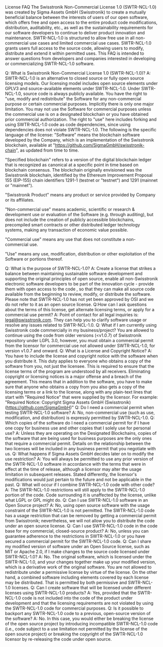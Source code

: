 License FAQ
The Swisstronik Non-Commercial License 1.0 (SWTR-NCL-1.0) was created by Sigma Assets GmbH (Swisstronik) to create a mutually beneficial balance between the interests of users of our open software, which offers free and open access to the entire product code modifications, distribution, auditability, etc., as well as the sustainability requirements for our software developers to continue to deliver product innovation and maintenance.
SWTR-NCL-1.0 is structured to allow free use in all non-commercial use cases and limited commercial use cases.
SWTR-NCL-1.0 grants users full access to the source code, allowing users to modify, distribute and extend it within permitted uses.
This FAQ is intended to answer questions from developers and companies interested in developing or commercializing SWTR-NCL-1.0 software.


Q: What is Swisstronik Non-Commercial License 1.0 (SWTR-NCL-1.0)?
A: SWTR-NCL-1.0 is an alternative to closed source or fully open source licensing models. Our licensing model includes open source elements under GPLV3 and source-available elements under SWTR-NCL-1.0. Under SWTR-NCL-1.0, source code is always publicly available. You have the right to "use, modify and redistribute" the Software for any non-commercial purpose or certain commercial purposes.
Implicitly there is only one major limitation. You may not use the Software for commercial purposes unless the commercial use is on a designated blockchain or you have obtained prior commercial authorization.
The right to "use" here includes forking and using SWTR-NCL-1.0 code as code dependencies, since using dependencies does not violate SWTR-NCL-1.0.
The following is the specific language of the license:
"Software" means the blockchain software developed by the Company, which is an implementation of the Swisstronik blockchain, available at "https://github.com/SigmaGmbH/swisstronik-chain", as updated from time to time.

"Specified blockchain" refers to a version of the digital blockchain ledger that is recognized as canonical at a specific point in time based on blockchain consensus. The blockchain originally envisioned was the Swisstronik blockchain, identified by the Ethereum Improvement Proposal 155 (EIP-155) chain identifiers 1291-1 (testnet or "testnet") and 1291 (mainnet or "mainnet").

"Swisstronik Product" means any product or service provided by Company or its affiliates.

"Non-commercial use" means academic, scientific or research & development use or evaluation of the Software (e.g. through auditing), but does not include the creation of publicly accessible blockchains, precompiled smart contracts or other distributed ledger technology systems, making any transaction of economic value possible.

"Commercial use" means any use that does not constitute a non-commercial use.

"Use" means any use, modification, distribution or other exploitation of the Software or portions thereof.

Q: What is the purpose of SWTR-NCL-1.0?
A: Create a license that strikes a balance between maintaining sustainable software development and supporting the original principles of open source, enable all non-Swisstronik electronic software developers to be part of the innovation cycle - provide them with open access to the code , so that they can make all source code available from the beginning to review, modify, or distribute the software. Please note that SWTR-NCL-1.0 has not yet been approved by OSI and we do not refer to it as an open source license.
Q:How can I ask questions about the terms of this license, get alternate licensing terms, or apply for a commercial use permit?
A: Point of contact for all legal inquiries is: legal@swisstronik.com. They can help you to clarify software usage or resolve any issues related to SWTR-NCL-1.0.
Q: What if I am currently using Swisstronik code commercially in my business/project?
You are allowed to continue using the code from older versions (<v1.0.7) of Swisstronik repository under LGPL 3.0, however, you must obtain a commercial permit from the licensor for commercial use not allowed under SWTR-NCL-1.0, for version v1.0.7 and onward.
Q: What is a License and Copyright Notice?
A: You have to include the license and copyright notice with the software when you distribute it. This duty applies to everyone who obtains a copy of the software from you, not just the licensee. This is required to ensure that the license terms of the program are understood by all receivers. Eliminating copyright or licensing notices is a major offense and a breach of the agreement. This means that in addition to the software, you have to make sure that anyone who obtains a copy from you also gets a copy of the licensing terms or a link to the license, along with any plain-text lines that start with "Required Notice" that were supplied by the licensor.
For example:
"Required Notice: Copyright Sigma Assets GmbH (Swisstronik) (https://github.com/SigmaGmbH)"
Q: Do I need a commercial permit when testing SWTR-NCL-1.0 software?
A: No, non-commercial use (such as use, modification, and distribution) is expressly permitted by SWTR-NCL-1.0.
Q: Which copies of the software do I need a commercial permit for if I have one copy for business use and other copies that I solely use for personal use?
A: Unless they are operating on the Designated Blockchains, copies of the software that are being used for business purposes are the only ones that require a commercial permit. Details on the relationship between the two licenses will be included in any business permit that you negotiate with us.
Q: What happens if Sigma Assets GmbH decides later on to modify the use restriction?
A: You will always be permitted to use any prior version of the SWTR-NCL-1.0 software in accordance with the terms that were in effect at the time of release, although a licensor may alter the usage limitation in subsequent releases. Stated differently, the licensor's modifications would just pertain to the future and not be applicable in the past.
Q: What will occur if I combine SWTR-NCL-1.0 code with other code?
A: The SWTR-NCL-1.0 restrictions will still apply to the SWTR-NCL-1.0 portion of the code. Code surrounding it is unaffected by the license, unlike what LGPL or GPL might do.
Q: Can I use SWTR-NCL-1.0 software in an Open Source project?
A: No, using open source software with the usage constraint of the SWTR-NCL-1.0 is not permitted. The SWTR-NCL-1.0 code has a usage restriction that can be removed by getting a commercial permit from Swisstronik; nevertheless, we will not allow you to distribute the code under an open source license.
Q: Can I use SWTR-NCL-1.0 code in the code base for my commercial, closed-source product?
A: No, unless you can guarantee adherence to the restrictions in SWTR-NCL-1.0 or you have secured a commercial permit for the SWTR-NCL-1.0 code.
Q: Can I share my modified version of software under an Open Source license, such as MIT or Apache 2.0, if I make changes to the source code licensed under SWTR-NCL-1.0?
A: No. The original software, which is licensed under the SWTR-NCL-1.0, and your changes together make up your modified version, which is a derivative work of the original software. You are not allowed to redistribute under a permissive license by virtue of the license. On the other hand, a combined software including elements covered by each license may be distributed. That is permitted by both permissive and SWTR-NCL-1.0 licenses.
Q: Can I create software that will be licensed under different licenses using SWTR-NCL-1.0 products?
A: Yes, provided that the SWTR-NCL-1.0 code is not included into the code of the product under development and that the licensing requirements are not violated by using the SWTR-NCL-1.0 code for commercial purposes.
Q: Is it possible to backport any SWTR-NCL-1.0 code to a previous, open-source version of the software?
A: No. In this case, you would either be breaking the license of the open source project by introducing incompatible SWTR-NCL-1.0 code (i.e., code subject to a use limitation not permitted by the license of the open source project) or breaking the copyright of the SWTR-NCL-1.0 licensor by re-releasing the code under open source.
